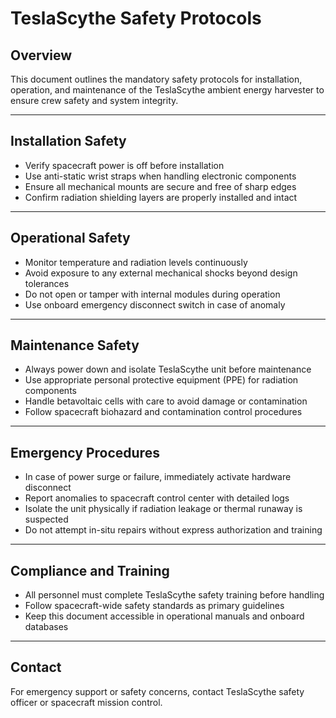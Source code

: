 # TeslaScythe Safety Protocols

## Overview

This document outlines the mandatory safety protocols for installation, operation, and maintenance of the TeslaScythe ambient energy harvester to ensure crew safety and system integrity.

---

## Installation Safety

- Verify spacecraft power is off before installation  
- Use anti-static wrist straps when handling electronic components  
- Ensure all mechanical mounts are secure and free of sharp edges  
- Confirm radiation shielding layers are properly installed and intact  

---

## Operational Safety

- Monitor temperature and radiation levels continuously  
- Avoid exposure to any external mechanical shocks beyond design tolerances  
- Do not open or tamper with internal modules during operation  
- Use onboard emergency disconnect switch in case of anomaly  

---

## Maintenance Safety

- Always power down and isolate TeslaScythe unit before maintenance  
- Use appropriate personal protective equipment (PPE) for radiation components  
- Handle betavoltaic cells with care to avoid damage or contamination  
- Follow spacecraft biohazard and contamination control procedures  

---

## Emergency Procedures

- In case of power surge or failure, immediately activate hardware disconnect  
- Report anomalies to spacecraft control center with detailed logs  
- Isolate the unit physically if radiation leakage or thermal runaway is suspected  
- Do not attempt in-situ repairs without express authorization and training  

---

## Compliance and Training

- All personnel must complete TeslaScythe safety training before handling  
- Follow spacecraft-wide safety standards as primary guidelines  
- Keep this document accessible in operational manuals and onboard databases  

---

## Contact

For emergency support or safety concerns, contact TeslaScythe safety officer or spacecraft mission control.
